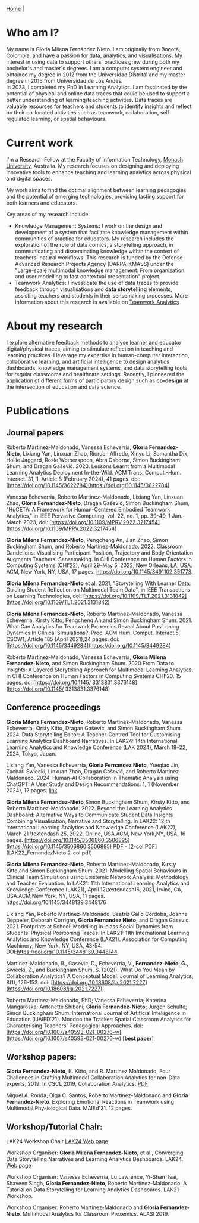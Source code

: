 <!---![Me in Sydney](/Gloria.jpg)-->

[Home]({{site.baseurl}}/index) |

# Who am I?

My name is Gloria Milena Fernández Nieto. I am originally from Bogotá, Colombia, and have a passion for data, analytics, and visualisations. My interest in using data to support others' practices grew 
during both my bachelor's and master's degrees. I am a computer system engineer and obtained my degree in 2012 from the Universidad Distrital and my master degree in 2015 from Universidad de Los 
Andes.  
In 2023, I completed my PhD in Learning Analytics. I am fascinated by the potential of physical and online data traces that could be used to support a better understanding of learning/teaching activities. Data traces are valuable resources 
for teachers and students to identify insights and reflect on their co-located activities such as teamwork, collaboration, self-regulated learning, or spatial behaviours.

# Current work

I'm a Research Fellow at the Faculty of Information Technology, [Monash University](https://research.monash.edu/en/persons/gloria-fernandez-nieto), Australia. My research focuses on designing and 
deploying innovative tools to enhance teaching and learning analytics across physical and digital spaces.

My work aims to find the optimal alignment between learning pedagogies and the potential of emerging technologies, providing lasting support for both learners and educators.

Key areas of my research include:
* Knowledge Management Systems: I work on the design and development of a system that facilitate knowledge management within communities of practice for educators. My research includes the exploration 
of the role of data comics, a storytelling approach, in communicating and disseminating knowledge within the context of teachers' natural  workflows.
This research is funded by the Defense Advanced Research Projects Agency (DARPA-KMASS) under the "Large-scale multimodal knowledge management: From organization and user modelling to fast contextual presentation" project.
* Teamwork Analytics: I investigate the use of data traces to provide feedback through visualisations and **data storytelling** elements, assisting teachers and students in their sensemaking 
processes. 
More information about this research is available on [Teamwork Analytics](https://github.com/Teamwork-Analytics)


# About my research

I explore alternative feedback methods to analyse learner and educator digital/physical traces, aiming to stimulate reflection in teaching and learning practices. I leverage my expertise in human-computer interaction, collaborative learning, and 
artificial intelligence to design analytics dashboards, knowledge management systems, and data storytelling tools for regular classrooms and healthcare settings. Recently, I pioneered the application 
of different forms of participatory design such as **co-design** at the intersection of education and data science.

# Publications

## Journal papers

Roberto Martinez-Maldonado, Vanessa Echeverria, **Gloria Fernandez-Nieto**, Lixiang Yan, Linxuan Zhao, Riordan Alfredo, Xinyu Li, Samantha Dix, Hollie Jaggard, Rosie Wotherspoon, Abra Osborne, Simon 
Buckingham Shum, and Dragan Gašević. 2023. Lessons Learnt from a Multimodal Learning Analytics Deployment In-the-Wild. ACM Trans. Comput.-Hum. Interact. 31, 1, Article 8 (February 2024), 41 pages. 
doi: [https://doi.org/10.1145/3622784](https://doi.org/10.1145/3622784)

Vanessa Echeverria, Roberto Martinez-Maldonado, Lixiang Yan, Linxuan Zhao, **Gloria Fernandez-Nieto**, Dragan Gašević, Simon Buckingham Shum,  "HuCETA: A Framework for Human-Centered Embodied Teamwork
Analytics," in IEEE Pervasive Computing, vol. 22, no. 1, pp. 39-49, 1 Jan.-March 2023, doi: [https://doi.org/10.1109/MPRV.2022.3217454](https://doi.org/10.1109/MPRV.2022.3217454)

**Gloria Milena Fernandez-Nieto**, Pengcheng An, Jian Zhao, Simon Buckingham Shum, and Roberto Martinez-Maldonado. 2022. Classroom Dandelions: Visualising Participant Position, Trajectory and Body 
Orientation Augments Teachers' Sensemaking. In CHI Conference on Human Factors in Computing Systems (CHI'22), April 29-May 5, 2022, New Orleans, LA, USA. ACM, New York, NY, USA, 17 pages. https://doi.org/10.1145/3491102.351773. 

**Gloria Milena Fernandez-Nieto** et al. 2021, "Storytelling With Learner Data: Guiding Student Reflection on Multimodal Team Data", in IEEE Transactions on Learning Technologies, doi: 
[https://doi.org/10.1109/TLT.2021.3131842](https://doi.org/10.1109/TLT.2021.3131842)

**Gloria Milena Fernandez-Nieto**, Roberto Martinez-Maldonado, Vanessa Echeverria, Kirsty Kitto, Pengcheng An,and Simon Buckingham Shum. 2021. What Can Analytics for Teamwork Proxemics Reveal About 
Positioning Dynamics In Clinical Simulations?. Proc. ACM Hum. Comput. Interact.5, CSCW1, Article 185 (April 2021),24 pages. doi: [https://doi.org/10.1145/3449284](https://doi.org/10.1145/3449284)
   
Roberto Martinez-Maldonado, Vanessa Echeverria, **Gloria Milena Fernandez-Nieto**, and Simon Buckingham Shum. 2020.From Data to Insights: A Layered Storytelling Approach for Multimodal Learning 
Analytics. In CHI Conference on Human Factors in Computing Systems CHI'20. 15 pages. doi [https://doi.org/10.1145/ 3313831.3376148](https://doi.org/10.1145/ 3313831.3376148)

## Conference proceedings

**Gloria Milena Fernandez-Nieto**, Roberto Martinez-Maldonado, Vanessa Echeverria, Kirsty Kitto, Dragan Gašević, and Simon Buckingham Shum. 2024. Data Storytelling Editor: A Teacher-Centred Tool for 
Customising Learning Analytics Dashboard Narratives. In LAK24: 14th International Learning Analytics and Knowledge Conference (LAK 2024), March 18–22, 2024, Tokyo, Japan.

Lixiang Yan, Vanessa Echeverria, **Gloria Fernandez Nieto**, Yueqiao Jin, Zachari Swiecki, Linxuan Zhao, Dragan Gašević, and Roberto Martinez-Maldonado. 2024. Human-AI Collaboration in Thematic
Analysis using ChatGPT: A User Study and Design Recommendations. 1, 1 (November 2024), 12 pages. [link](https://arxiv.org/pdf/2311.03999.pdf)

**Gloria Milena Fernandez-Nieto**,Simon Buckingham Shum, Kirsty Kitto, and Roberto Martinez-Maldonado. 2022. Beyond the Learning Analytics Dashboard: Alternative Ways to Communicate Student Data 
Insights 
Combining Visualisation, Narrative and Storytelling. In LAK22: 12 th International Learning Analytics and Knowledge Conference (LAK22), March 21 \textendash 25, 2022, Online, USA.ACM, New York,NY, 
USA, 16 pages. [https://doi.org/10.1145/3506860.3506895](https://doi.org/10.1145/3506860.3506895) [PDF](LAK22_FernandezNieto.pdf) - [2-col PDF](LAK22_FernandezNieto 2-col.pdf)

**Gloria Milena Fernandez-Nieto**, Roberto Martinez-Maldonado, Kirsty Kitto,and Simon Buckingham Shum. 2021. Modelling Spatial Behaviours in Clinical Team Simulations using Epistemic Network Analysis: 
Methodology and Teacher Evaluation. In LAK21: 11th International Learning Analytics and Knowledge Conference (LAK21), April 12\textendash16, 2021, Irvine, CA, USA.ACM,New York, NY, USA, 11 pages. https://doi.org/10.1145/3448139.3448176

Lixiang Yan, Roberto Martinez-Maldonado, Beatriz Gallo Cordoba, Joanne Deppeler, Deborah Corrigan, **Gloria Fernandez Nieto**, and Dragan Gasevic. 2021. Footprints at School: Modelling In-class Social 
Dynamics from Students’ Physical Positioning Traces. In LAK21: 11th International Learning Analytics and Knowledge Conference (LAK21). Association for Computing Machinery, New York, NY, USA, 43-54. DOI:https://doi.org/10.1145/3448139.3448144

Martinez-Maldonado, R., Gasevic, D., Echeverria, V., **Fernandez-Nieto, G.**, Swiecki, Z., and Buckingham Shum, S. (2021). What Do You Mean by Collaboration Analytics? A Conceptual Model. Journal of 
Learning Analytics, 8(1), 126-153.  doi: [https://doi.org/10.18608/jla.2021.7227](https://doi.org/10.18608/jla.2021.7227)

Roberto Martinez-Maldonado, PhD; Vanessa Echeverria; Katerina Mangaroska; Antonette Shibani; **Gloria Fernandez-Nieto**; Jurgen Schulte; Simon Buckingham Shum. International Journal of Artificial 
Intelligence in Education (IJAIED'21). Moodoo the Tracker: Spatial Classroom Analytics for Characterising Teachers' Pedagogical Approaches. doi:  
[https://doi.org/10.1007/s40593-021-00276-w](https://doi.org/10.1007/s40593-021-00276-w) [**best 
paper**]

## Workshop papers:

**Gloria Fernandez-Nieto**, K. Kitto, and R. Martinez Maldonado, Four Challenges in Crafting Multimodal Collaboration Analytics for non-Data experts, 2019. In CSCL 2019, Collaboration Analytics. 
[PDF](https://collaborationanalytics.files.wordpress.com/2019/06/submission-7-fernandez.pdf)

Miguel A. Ronda, Olga C. Santos, Roberto Martinez-Maldonado and **Gloria Fernandez-Nieto**. Exploring Emotional Reactions in Teamwork using Multimodal Physiological Data. MAIEd'21. 12 pages. 



## Workshop/Tutorial Chair:

LAK24 Workshop Chair [LAK24 Web page](https://www.solaresearch.org/events/lak/lak24/committees/)

Workshop Organiser: **Gloria Milena Fernandez-Nieto**, et al., Converging Data Storytelling Narratives and Learning Analytics Dashboards. LAK24. [Web 
page](https://datastorytelling-education.github.io/)

Workshop Organiser: Vanessa Echeverria, Lu Lawrence, Yi-Shan Tsai, Shaveen Singh, **Gloria Fernandez-Nieto**, Roberto Martinez-Maldonado. A Tutorial on Data Storytelling for Learning Analytics 
Dashboards. LAK21 Workshop.

Workshop Organiser: Roberto Martinez-Maldonado and **Gloria Fernandez-Nieto**. Multimodal Analytics for Classroom Proxemics. ALASI 2019.
